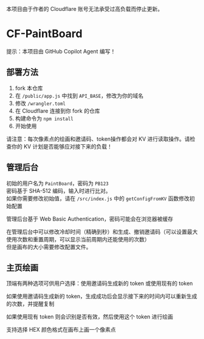 本项目由于作者的 Cloudflare 账号无法承受过高负载而停止更新。

# CF-PaintBoard
提示：本项目由 GitHub Copilot Agent 编写！

## 部署方法
1. fork 本仓库
2. 在 `/public/app.js` 中找到 `API_BASE`，修改为你的域名
3. 修改 `/wrangler.toml`
4. 在 Cloudflare 连接到你 fork 的仓库
5. 构建命令为 `npm install`
6. 开始使用

请注意：每次像素点的绘画和邀请码、token操作都会对 KV 进行读取操作。请检查你的 KV 计划是否能够应对接下来的负载！
## 管理后台
初始的用户名为 `PaintBoard`，密码为 `PB123`  
密码基于 SHA-512 编码，输入时进行比对。  
如果你需要修改初始值，请在 `/src/index.js` 中的 `getConfigFromKV` 函数修改初始配置

管理后台基于 Web Basic Authentication，密码可能会在浏览器被缓存

在管理后台中可以修改冷却时间（精确到秒）和生成、撤销邀请码（可以设置最大使用次数和重置周期，可以显示当前周期内还能使用的次数）  
但是画布的大小需要修改配置文件。
## 主页绘画
顶端有两种选项可供用户选择：使用邀请码生成新的 token 或使用现有的 token

如果使用邀请码生成新的 token，生成成功后会显示接下来的时间内可以重新生成的次数，并提醒复制

如果使用现有 token 则会识别是否有效，然后使用这个 token 进行绘画

支持选择 HEX 颜色格式在画布上画一个像素点
